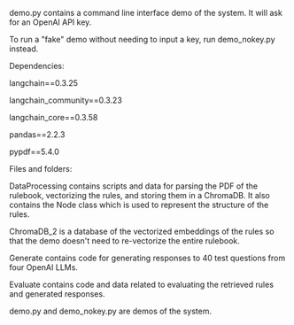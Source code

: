 demo.py contains a command line interface demo of the system. It will ask for an OpenAI API key.

To run a "fake" demo without needing to input a key, run demo_nokey.py instead.

Dependencies:

langchain==0.3.25 

langchain_community==0.3.23

langchain_core==0.3.58

pandas==2.2.3

pypdf==5.4.0

Files and folders:

DataProcessing contains scripts and data for parsing the PDF of the rulebook, vectorizing the rules, and storing them in a ChromaDB.
It also contains the Node class which is used to represent the structure of the rules. 

ChromaDB_2 is a database of the vectorized embeddings of the rules so that the demo doesn't need to re-vectorize the entire rulebook.

Generate contains code for generating responses to 40 test questions from four OpenAI LLMs. 

Evaluate contains code and data related to evaluating the retrieved rules and generated responses.

demo.py and demo_nokey.py are demos of the system. 

